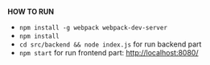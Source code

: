 **HOW TO RUN**
- `npm install -g webpack webpack-dev-server`
- `npm install`
- `cd src/backend && node index.js` for run backend part 
- `npm start` for run frontend part: [http://localhost:8080/]()
